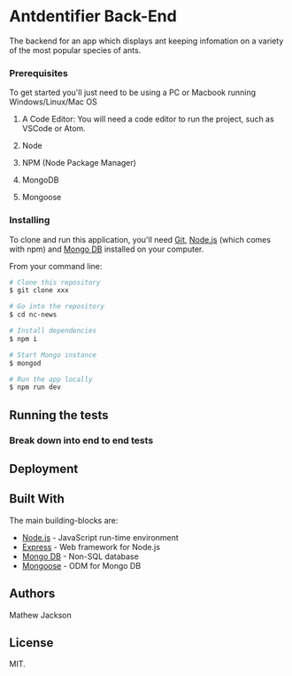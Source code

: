 # Antdentifier Back-End

The backend for an app which displays ant keeping infomation on a variety of the most popular species of ants.

### Prerequisites

To get started you'll just need to be using a PC or Macbook running Windows/Linux/Mac OS

1.  A Code Editor: You will need a code editor to run the project, such as VSCode or Atom.

2.  Node 

3.  NPM (Node Package Manager)

4.  MongoDB 

5.  Mongoose

### Installing

To clone and run this application, you'll need [Git](https://git-scm.com/book/en/v2/Getting-Started-Installing-Git), [Node.js](https://nodejs.org/en/download/) (which comes with npm) and [Mongo DB](https://www.mongodb.com/download-center#community) installed on your computer. 

From your command line:

```bash
# Clone this repository
$ git clone xxx

# Go into the repository
$ cd nc-news

# Install dependencies
$ npm i

# Start Mongo instance
$ mongod

# Run the app locally
$ npm run dev
```

## Running the tests



### Break down into end to end tests



## Deployment



## Built With
The main building-blocks are:
* [Node.js](https://nodejs.org) - JavaScript run-time environment
* [Express](https://maven.apache.org/) - Web framework for Node.js
* [Mongo DB](https://www.mongodb.com) - Non-SQL database
* [Mongoose](http://mongoosejs.com/) - ODM for Mongo DB 

## Authors

Mathew Jackson

## License

MIT.

